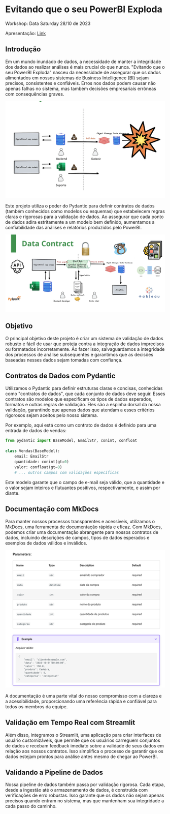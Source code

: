 # Evitando que o seu PowerBI Exploda

Workshop: Data Saturday 28/10 de 2023

Apresentação: [Link](https://docs.google.com/presentation/d/1yCcScgyPux4DVa_JOgLCrqHhX0h2IUSYtdDSF0A7fMY/edit?usp=sharing)

## Introdução

Em um mundo inundado de dados, a necessidade de manter a integridade dos dados ao realizar análises é mais crucial do que nunca. "Evitando que o seu PowerBI Exploda" nasceu da necessidade de assegurar que os dados alimentados em nossos sistemas de Business Intelligence (BI) sejam precisos, consistentes e confiáveis. Erros nos dados podem causar não apenas falhas no sistema, mas também decisões empresariais errôneas com consequências graves.

![arquitetura](static/arquitetura.png)

Este projeto utiliza o poder do Pydantic para definir contratos de dados (também conhecidos como modelos ou esquemas) que estabelecem regras claras e rigorosas para a validação de dados. Ao assegurar que cada ponto de dados adira estritamente a um modelo bem definido, aumentamos a confiabilidade das análises e relatórios produzidos pelo PowerBI.

![datacontract](static/datacontract.png)

## Objetivo

O principal objetivo deste projeto é criar um sistema de validação de dados robusto e fácil de usar que proteja contra a integração de dados imprecisos ou formatados incorretamente. Ao fazer isso, salvaguardamos a integridade dos processos de análise subsequentes e garantimos que as decisões baseadas nesses dados sejam tomadas com confiança.

## Contratos de Dados com Pydantic

Utilizamos o Pydantic para definir estruturas claras e concisas, conhecidas como "contratos de dados", que cada conjunto de dados deve seguir. Esses contratos são modelos que especificam os tipos de dados esperados, formatos e outras regras de validação. Eles são a espinha dorsal da nossa validação, garantindo que apenas dados que atendam a esses critérios rigorosos sejam aceitos pelo nosso sistema.

Por exemplo, aqui está como um contrato de dados é definido para uma entrada de dados de vendas:

```python
from pydantic import BaseModel, EmailStr, conint, confloat

class Vendas(BaseModel):
    email: EmailStr
    quantidade: conint(gt=0)
    valor: confloat(gt=0)
    # ... outros campos com validações específicas
```

Este modelo garante que o campo de e-mail seja válido, que a quantidade e o valor sejam inteiros e flutuantes positivos, respectivamente, e assim por diante.

## Documentação com MkDocs

Para manter nossos processos transparentes e acessíveis, utilizamos o MkDocs, uma ferramenta de documentação rápida e eficaz. Com MkDocs, podemos criar uma documentação abrangente para nossos contratos de dados, incluindo descrições de campos, tipos de dados esperados e exemplos de dados válidos e inválidos.

![docs](static/docs.png)

A documentação é uma parte vital do nosso compromisso com a clareza e a acessibilidade, proporcionando uma referência rápida e confiável para todos os membros da equipe.

## Validação em Tempo Real com Streamlit

Além disso, integramos o Streamlit, uma aplicação para criar interfaces de usuário customizáveis, que permite que os usuários carreguem conjuntos de dados e recebam feedback imediato sobre a validade de seus dados em relação aos nossos contratos. Isso simplifica o processo de garantir que os dados estejam prontos para análise antes mesmo de chegar ao PowerBI.

## Validando a Pipeline de Dados

Nossa pipeline de dados também passa por validação rigorosa. Cada etapa, desde a ingestão até o armazenamento de dados, é construída com verificações de erro robustas. Isso garante que os dados não sejam apenas precisos quando entram no sistema, mas que mantenham sua integridade a cada passo do caminho.

